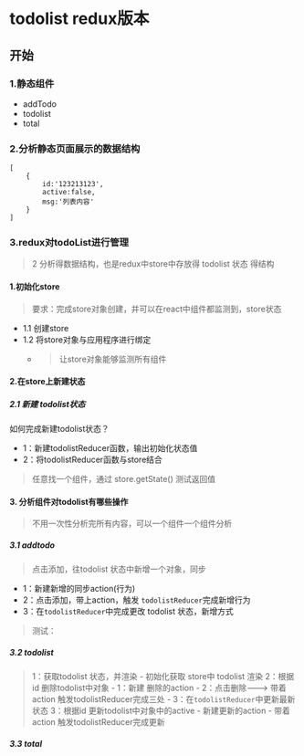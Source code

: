 # todolist redux版本

## 开始

### 1.静态组件

- addTodo
- todolist
- total

### 2.分析静态页面展示的数据结构

~~~
[
    {
        id:'123213123',
        active:false,
        msg:'列表内容'
    }
]
~~~

### 3.redux对todoList进行管理

> 2 分析得数据结构，也是redux中store中存放得 todolist 状态 得结构

#### 1.初始化store

> 要求：完成store对象创建，并可以在react中组件都监测到，store状态

- 1.1 创建store
- 1.2 将store对象与应用程序进行绑定
    - > 让store对象能够监测所有组件

#### 2.在store上新建状态

##### 2.1 新建 todolist状态

如何完成新建todolist状态？
- 1：新建todolistReducer函数，输出初始化状态值
- 2：将todolistReducer函数与store结合

> 任意找一个组件，通过 store.getState() 测试返回值

#### 3. 分析组件对todolist有哪些操作

> 不用一次性分析完所有内容，可以一个组件一个组件分析

##### 3.1 addtodo

> 点击添加，往todolist 状态中新增一个对象，同步

- 1：新建新增的同步action(行为)
- 2：点击添加，带上action，触发 `todolistReducer`完成新增行为
- 3：在`todolistReducer`中完成更改 todolist 状态，新增方式

> 测试：


##### 3.2 todolist

> 1：获取todolist 状态，并渲染
    - 初始化获取 store中 todolist 渲染
> 2：根据id 删除todolist中对象
    - 1：新建 删除的action
    - 2：点击删除---> 带着 action 触发todolistReducer完成三处
    - 3：在`todolistReducer`中更新最新状态
> 3：根据id 更新todolist中对象中的active
    - 新建更新的action
    - 带着action 触发todolistReducer完成更新

##### 3.3 total